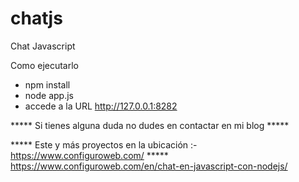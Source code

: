 # chatjs

Chat Javascript




Como ejecutarlo

- npm install 
- node app.js
- accede a la URL http://127.0.0.1:8282


***** Si tienes alguna duda no dudes en contactar en mi blog *****  



***** Este y más proyectos en la ubicación :- https://www.configuroweb.com/ *****
https://www.configuroweb.com/en/chat-en-javascript-con-nodejs/
